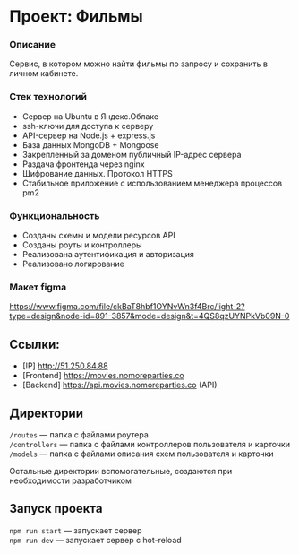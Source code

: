 # Проект: Фильмы
### Описание
Сервис, в котором можно найти фильмы по запросу и сохранить в личном кабинете.

### Стек технологий 
- Сервер на Ubuntu в Яндекс.Облаке
- ssh-ключи для доступа к серверу
- API-сервер на Node.js + express.js
- База данных MongoDB + Mongoose
- Закрепленный за доменом публичный IP-адрес сервера 
- Раздача фронтенда через nginx
- Шифрование данных. Протокол HTTPS
- Стабильное приложение с использованием менеджера процессов pm2
 
### Функциональность
- Созданы схемы и модели ресурсов API
- Созданы роуты и контроллеры
- Реализована аутентификация и авторизация
- Реализовано логирование

### Макет figma
https://www.figma.com/file/ckBaT8hbf1OYNvWn3f4Brc/light-2?type=design&node-id=891-3857&mode=design&t=4QS8qzUYNPkVb09N-0

## Ссылки:
- [IP] http://51.250.84.88
- [Frontend]  https://movies.nomoreparties.co
- [Backend]  https://api.movies.nomoreparties.co (API)

## Директории

`/routes` — папка с файлами роутера  
`/controllers` — папка с файлами контроллеров пользователя и карточки   
`/models` — папка с файлами описания схем пользователя и карточки  
  
Остальные директории вспомогательные, создаются при необходимости разработчиком

## Запуск проекта

`npm run start` — запускает сервер   
`npm run dev` — запускает сервер с hot-reload


